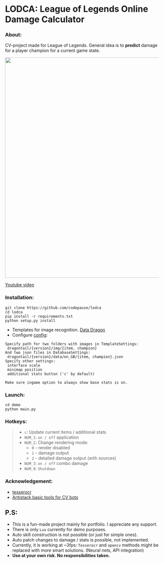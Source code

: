 # LODCA: League of Legends Online Damage Calculator

### About:

CV-project made for League of Legends. General idea is to **predict** damage for a player champion for a current game
state.

<img src="/demo/gifs/lodca_example.gif?raw=true" width="720px">

[Youtube video](https://youtu.be/7OyWXWnVABw)

### Installation:

```
git clone https://github.com/codepause/lodca
cd lodca
pip install -r requirements.txt
python setup.py install
```

- Templates for image recognition. [Data Dragon](https://developer.riotgames.com/docs/lol)
- Configure [config](https://github.com/codepause/lodca/blob/master/lodca/configs/app_settings.py):

``` 
Specify path for two folders with images in TemplateSettings:
 dragontail/{version}/img/{item, champion}
And two json files in DatabaseSettings:
 dragontail/{version}/data/en_GB/{item, champion}.json
Specify other settings:
 interface scale
 minimap position
 additional stats button ('c' by default)

Make sure ingame option to always show base stats is on.
```

### Launch:

```
cd demo
python main.py
```

### Hotkeys:

> - `c`: Update current items / additional stats
>- `NUM_1`: `on / off` application
>- `NUM_2`: Change rendering mode:
>   - `0` - render disabled
>   - `1` - damage output
>   - `2` - detailed damage output (with sources)
>- `NUM_3`: `on / off` combo damage
>- `NUM_0`: `Shutdown`

### Acknowledgement:

- [tesserocr](https://github.com/sirfz/tesserocr)
- [Antistack basic tools for CV bots](https://github.com/antistack/epta)

## P.S:

- This is a fun-made project mainly for portfolio. I appreciate any support.
- There is only `Lux` currently for demo purposes.
- Auto skill construction is not possible (or just for simple ones).
- Auto patch changes to damage / stats is possible, not implemented.
- Currently, it is working at ~3fps: `Tesserocr` and `opencv` methods might be replaced with more smart solutions.
  (Neural nets, API integration)
- **Use at your own risk. No responsibilities taken.**
